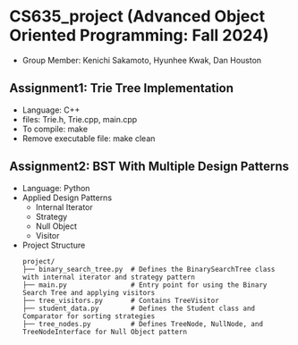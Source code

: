 # CS635_project (Advanced Object Oriented Programming: Fall 2024) 
  -  Group Member: Kenichi Sakamoto, Hyunhee Kwak, Dan Houston 

## Assignment1: Trie Tree Implementation 
  -  Language: C++
  -  files: Trie.h, Trie.cpp, main.cpp
  -  To compile: make
  -  Remove executable file: make clean

## Assignment2: BST With Multiple Design Patterns
  -  Language: Python 
  -  Applied Design Patterns
     -  Internal Iterator 
     -  Strategy 
     -  Null Object
     -  Visitor
  -  Project Structure
      ```
      project/
      ├── binary_search_tree.py  # Defines the BinarySearchTree class with internal iterator and strategy pattern
      ├── main.py                # Entry point for using the Binary Search Tree and applying visitors
      ├── tree_visitors.py       # Contains TreeVisitor
      ├── student_data.py        # Defines the Student class and Comparator for sorting strategies
      ├── tree_nodes.py          # Defines TreeNode, NullNode, and TreeNodeInterface for Null Object pattern
      ```
